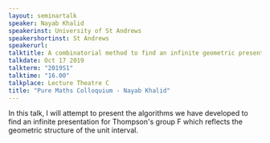 ```yaml
---
layout: seminartalk
speaker: Nayab Khalid
speakerinst: University of St Andrews
speakershortinst: St Andrews
speakerurl: 
talktitle: A combinatorial method to find an infinite geometric presentation for Thompson's group F
talkdate: Oct 17 2019
talkterm: "2019S1"
talktime: "16.00"
talkplace: Lecture Theatre C
title: "Pure Maths Colloquium - Nayab Khalid"
---
```


 In this talk, I will attempt to present the algorithms we have developed to find an infinite presentation for Thompson's group F which reflects the geometric structure of the unit interval. 